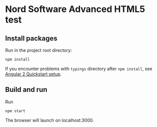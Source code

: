 # Nord Software Advanced HTML5 test

## Install packages

Run in the project root directory:

`npm install`

If you encounter problems with `typings` directory after `npm install`, see [Angular 2 Quickstart setup](https://angular.io/docs/ts/latest/quickstart.html#!#install-packages).

## Build and run

Run

`npm start`

The browser will launch on localhost:3000.

